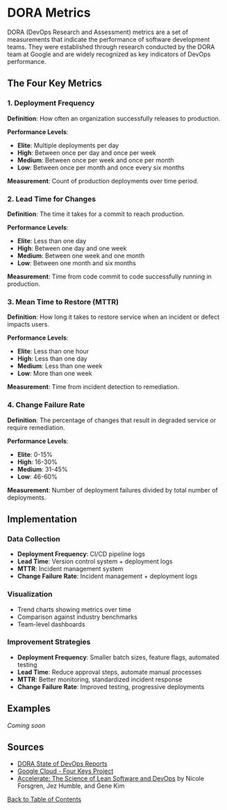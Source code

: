 # DORA Metrics

DORA (DevOps Research and Assessment) metrics are a set of measurements that indicate the performance of software development teams. They were established through research conducted by the DORA team at Google and are widely recognized as key indicators of DevOps performance.

## The Four Key Metrics

### 1. Deployment Frequency
**Definition**: How often an organization successfully releases to production.

**Performance Levels**:
- **Elite**: Multiple deployments per day
- **High**: Between once per day and once per week
- **Medium**: Between once per week and once per month
- **Low**: Between once per month and once every six months

**Measurement**: Count of production deployments over time period.

### 2. Lead Time for Changes
**Definition**: The time it takes for a commit to reach production.

**Performance Levels**:
- **Elite**: Less than one day
- **High**: Between one day and one week
- **Medium**: Between one week and one month
- **Low**: Between one month and six months

**Measurement**: Time from code commit to code successfully running in production.

### 3. Mean Time to Restore (MTTR)
**Definition**: How long it takes to restore service when an incident or defect impacts users.

**Performance Levels**:
- **Elite**: Less than one hour
- **High**: Less than one day
- **Medium**: Less than one week
- **Low**: More than one week

**Measurement**: Time from incident detection to remediation.

### 4. Change Failure Rate
**Definition**: The percentage of changes that result in degraded service or require remediation.

**Performance Levels**:
- **Elite**: 0-15%
- **High**: 16-30%
- **Medium**: 31-45%
- **Low**: 46-60%

**Measurement**: Number of deployment failures divided by total number of deployments.

## Implementation

### Data Collection
- **Deployment Frequency**: CI/CD pipeline logs
- **Lead Time**: Version control system + deployment logs
- **MTTR**: Incident management system
- **Change Failure Rate**: Incident management + deployment logs

### Visualization
- Trend charts showing metrics over time
- Comparison against industry benchmarks
- Team-level dashboards

### Improvement Strategies
- **Deployment Frequency**: Smaller batch sizes, feature flags, automated testing
- **Lead Time**: Reduce approval steps, automate manual processes
- **MTTR**: Better monitoring, standardized incident response
- **Change Failure Rate**: Improved testing, progressive deployments

## Examples

*Coming soon*

## Sources
- [DORA State of DevOps Reports](https://www.devops-research.com/research.html)
- [Google Cloud - Four Keys Project](https://github.com/GoogleCloudPlatform/fourkeys)
- [Accelerate: The Science of Lean Software and DevOps](https://itrevolution.com/book/accelerate/) by Nicole Forsgren, Jez Humble, and Gene Kim

[Back to Table of Contents](/README.md)